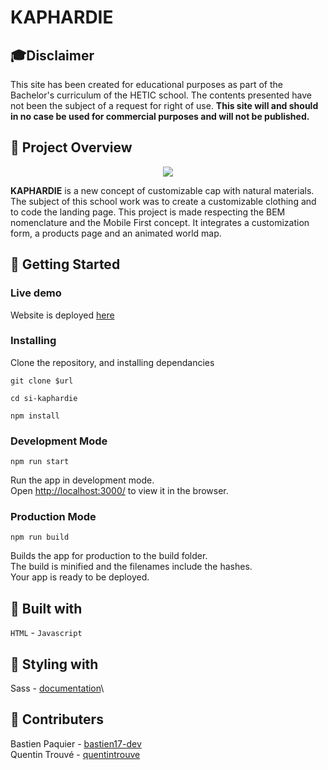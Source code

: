 # KAPHARDIE

## 🎓Disclaimer

This site has been created for educational purposes as part of the Bachelor's curriculum of the HETIC school. The contents presented have not been the subject of a request for right of use. **This site will and should in no case be used for commercial purposes and will not be published.**

## 🧢 Project Overview
<p align="center">
  <img src="src/assets/Gif/kaphardi.gif">
</p>

**KAPHARDIE** is a new concept of customizable cap with natural materials. The subject of this school work was to create a customizable clothing and to code the landing page. This project is made respecting the BEM nomenclature and the Mobile First concept. It integrates a customization form, a products page and an animated world map.

## 🚀 Getting Started

### Live demo

Website is deployed [here](https://kaphardie.netlify.app/)

### Installing

Clone the repository, and installing dependancies

```
git clone $url
```

```
cd si-kaphardie
```

```
npm install
```

### Development Mode

```
npm run start
```

Run the app in development mode.\
Open [http://localhost:3000/](http://localhost:3000/) to view it in the browser.

### Production Mode

```
npm run build
```

Builds the app for production to the build folder.\
The build is minified and the filenames include the hashes.\
Your app is ready to be deployed.

## 🔨 Built with

`HTML` - `Javascript` 

## 🎨 Styling with

Sass - [documentation](https://sass-lang.com/documentation/)\

## 👥 Contributers

Bastien Paquier - [bastien17-dev](https://github.com/bastien17-dev)  
Quentin Trouvé - [quentintrouve](https://github.com/quentintrouve)

